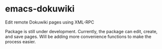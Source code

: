 # emacs-dokuwiki
Edit remote Dokuwiki pages using XML-RPC

Package is still under development. Currently, the package can edit, create, and save pages. Will be adding more convenience functions to make the process easier.
